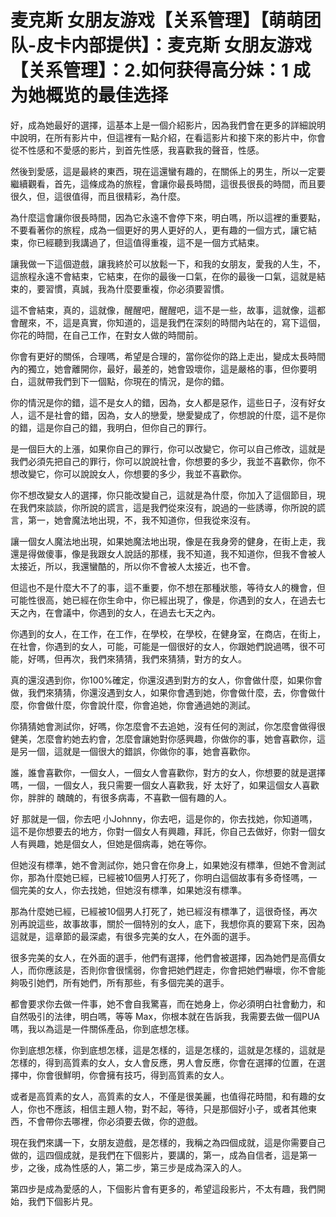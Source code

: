 # 麦克斯 女朋友游戏【关系管理】【萌萌团队-皮卡内部提供】：麦克斯 女朋友游戏【关系管理】：2.如何获得高分妹：1 成为她概览的最佳选择

好，成為她最好的選擇，這基本上是一個介紹影片，因為我們會在更多的詳細說明中說明，在所有影片中，但這裡有一點介紹，在看這影片和接下來的影片中，你會從不性感和不愛感的影片，到首先性感，我喜歡我的聲音，性感。

然後到愛感，這是最終的東西，現在這還蠻有趣的，在關係上的男生，所以一定要繼續觀看，首先，這條成為的旅程，會讓你最長時間，這很長很長的時間，而且要很久，但，這很值得，而且很精彩，為什麼。

為什麼這會讓你很長時間，因為它永遠不會停下來，明白嗎，所以這裡的重要點，不要看著你的旅程，成為一個更好的男人更好的人，更有趣的一個方式，讓它結束，你已經聽到我講過了，但這值得重複，這不是一個方式結束。

讓我做一下這個遊戲，讓我終於可以放鬆一下，和我的女朋友，愛我的人生，不，這旅程永遠不會結束，它結束，在你的最後一口氣，在你的最後一口氣，這就是結束的，要習慣，真誠，我為什麼要重複，你必須要習慣。

這不會結束，真的，這就像，醒醒吧，醒醒吧，這不是一些，故事，這就像，這都會醒來，不，這是真實，你知道的，這是我們在深刻的時間內站在的，寫下這個，你花的時間，在自己工作，在對女人做的時間前。

你會有更好的關係，合理嗎，希望是合理的，當你從你的路上走出，變成太長時間內的獨立，她會離開你，最好，最差的，她會毀壞你，這是嚴格的事，但你要明白，這就帶我們到下一個點，你現在的情況，是你的錯。

你的情況是你的錯，這不是女人的錯，因為，女人都是惡作，這些日子，沒有好女人，這不是社會的錯，因為，女人的戀愛，戀愛變成了，你想說的什麼，這不是你的錯，這是你自己的錯，我明白，但你自己的罪行。

是一個巨大的上漲，如果你自己的罪行，你可以改變它，你可以自己修改，這就是我們必須先把自己的罪行，你可以說說社會，你想要的多少，我並不喜歡你，你不想改變它，你可以說說女人，你想要的多少，我並不喜歡你。

你不想改變女人的選擇，你只能改變自己，這就是為什麼，你加入了這個節目，現在我們來談談，你所說的謊言，這是我們從來沒有，說過的一些誘導，你所說的謊言，第一，她會魔法地出現，不，我不知道你，但我從來沒有。

讓一個女人魔法地出現，如果她魔法地出現，像是在我身旁的健身，在街上走，我還是得做傻事，像是我跟女人說話的那樣，我不知道，我不知道你，但我不會被人太接近，所以，我還蠻酷的，所以你不會被人太接近，也不會。

但這也不是什麼大不了的事，這不重要，你不想在那種狀態，等待女人的機會，但可能性很高，她已經在你生命中，你已經出現了，像是，你遇到的女人，在過去七天之內，在會議中，你遇到的女人，在過去七天之內。

你遇到的女人，在工作，在工作，在學校，在學校，在健身室，在商店，在街上，在社會，你遇到的女人，可能，可能是一個很好的女人，你跟她們說過嗎，很不可能，好嗎，但再次，我們來猜猜，我們來猜猜，對方的女人。

真的還沒遇到你，你100%確定，你還沒遇到對方的女人，你會做什麼，如果你會做，我們來猜猜，你還沒遇到女人，如果你會遇到她，你會做什麼，去，你會做什麼，你會做什麼，你會說什麼，你會追她，你會通過她的測試。

你猜猜她會測試你，好嗎，你怎麼會不去追她，沒有任何的測試，你怎麼會做得很健美，怎麼會約她去約會，怎麼會讓她對你感興趣，你做你的事，她會喜歡你，這是另一個，這就是一個很大的錯誤，你做你的事，她會喜歡你。

誰，誰會喜歡你，一個女人，一個女人會喜歡你，對方的女人，你想要的就是選擇嗎，一個，一個女人，我只需要一個女人喜歡我，好 太好了，如果這個女人喜歡你，胖胖的 醜醜的，有很多病毒，不喜歡一個有趣的人。

好 那就是一個，你去吧 小Johnny，你去吧，這是你的，你去找她，你知道嗎，這不是你想要去的地方，你對一個女人有興趣，拜託，你自己去做好，你對一個女人有興趣，她是個女人，但她是個病毒，她在等你。

但她沒有標準，她不會測試你，她只會在你身上，如果她沒有標準，但她不會測試你，那為什麼她已經，已經被10個男人打死了，你明白這個故事有多奇怪嗎，一個完美的女人，你去找她，但她沒有標準，如果她沒有標準。

那為什麼她已經，已經被10個男人打死了，她已經沒有標準了，這很奇怪，再次 別再說這些，故事故事，關於一個特別的女人，底下，我想你真的要寫下來，因為這就是，這章節的最深處，有很多完美的女人，在外面的選手。

很多完美的女人，在外面的選手，他們有選擇，他們會被選擇，因為她們是高價女人，而你應該是，否則你會很懦弱，你會把她們趕走，你會把她們嚇壞，你不會能夠吸引她們，所有她們，所有那些，有多個完美的選手。

都會要求你去做一件事，她不會自我驚喜，而在她身上，你必須明白社會動力，和自然吸引的法律，明白嗎，等等 Max，你根本就在告訴我，我需要去做一個PUA嗎，我以為這是一件關係產品，你到底想怎樣。

你到底想怎樣，你到底想怎樣，這是怎樣的，這是怎樣的，這就是怎樣的，這就是怎樣的，得到高質素的女人，女人會反應，男人會反應，你會在選擇的位置，在選擇中，你會很鮮明，你會擁有技巧，得到高質素的女人。

或者是高質素的女人，高質素的女人，不僅是很美麗，也值得花時間，和有趣的女人，你也不應該，相信主題人物，對不起，等待，只是那個好小子，或者其他東西，不會帶你去哪裡，你必須要去做，你的遊戲。

現在我們來講一下，女朋友遊戲，是怎樣的，我稱之為四個成就，這是你需要自己做的，這四個成就，是我們在下個影片，要講的，第一，成為自信者，這是第一步，之後，成為性感的人，第二步，第三步是成為深入的人。

第四步是成為愛感的人，下個影片會有更多的，希望這段影片，不太有趣，我們開始，我們下個影片見。